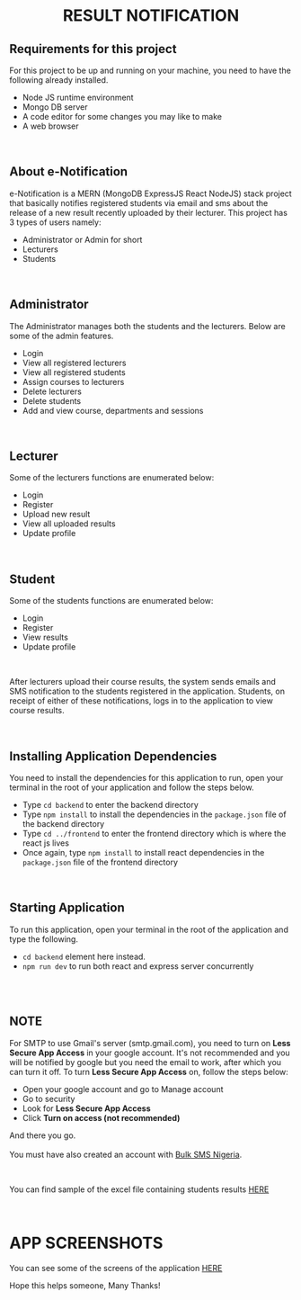 <h1 align="center">RESULT NOTIFICATION</h1>

## Requirements for this project
For this project to be up and running on your machine, you need to have the following already installed.
* Node JS runtime environment
* Mongo DB server
* A code editor for some changes you may like to make
* A web browser

<br>

## About e-Notification

e-Notification is a MERN (MongoDB ExpressJS React NodeJS) stack project that basically notifies registered students via email and sms about the release of a new result recently uploaded by their lecturer. This project has 3 types of users namely:
* Administrator or Admin for short
* Lecturers
* Students

<br>

## Administrator

The Administrator manages both the students and the lecturers. Below are some of the admin features.
* Login
* View all registered lecturers
* View all registered students
* Assign courses to lecturers
* Delete lecturers
* Delete students
* Add and view course, departments and sessions

<br>

## Lecturer
Some of the lecturers functions are enumerated below:
* Login
* Register
* Upload new result
* View all uploaded results
* Update profile

<br>

## Student
Some of the students functions are enumerated below:
* Login
* Register
* View results
* Update profile

<br>

After lecturers upload their course results, the system sends emails and SMS notification to the students registered in the application. Students, on receipt of either of these notifications, logs in to the application to view course results.

<br>

## Installing Application Dependencies
You need to install the dependencies for this application to run, open your terminal in the root of your application and follow the steps below.

* Type `cd backend` to enter the backend directory
* Type `npm install` to install the dependencies in the `package.json` file of the backend directory
* Type `cd ../frontend` to enter the frontend directory which is where the react js lives
* Once again, type `npm install` to install react dependencies in the `package.json` file of the frontend directory

<br>

## Starting Application
To run this application, open your terminal in the root of the application and type the following.

* `cd backend` element here instead.
* `npm run dev` to run both react and express server concurrently

<br>
<br>

## NOTE
For SMTP to use Gmail's server (smtp.gmail.com), you need to turn on **Less Secure App Access** in your google account.
It's not recommended and you will be notified by google but you need the email to work, after which you can turn it off. To turn **Less Secure App Access** on, follow the steps below:
* Open your google account and go to Manage account
* Go to security
* Look for **Less Secure App Access**
* Click **Turn on access (not recommended)**

And there you go.
<br>
<br>
You must have also created an account with [Bulk SMS Nigeria](https://www.bulksmsnigeria.com/register).

<br>

You can find sample of the excel file containing students results [HERE](./backend/public/uploads/1610364737207.xlsx)

<br>

# APP SCREENSHOTS
You can see some of the screens of the application [HERE](./screens)


Hope this helps someone, Many Thanks!
